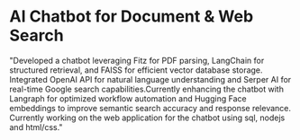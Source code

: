 <h1>AI Chatbot for Document & Web Search</h1>
<p>"Developed a chatbot leveraging Fitz for PDF parsing, LangChain for structured retrieval, and FAISS for efficient vector
database storage. Integrated OpenAI API for natural language understanding and Serper AI for real-time Google search capabilities.Currently enhancing the chatbot with Langraph for optimized workflow automation and Hugging Face embeddings to improve semantic search accuracy and response relevance. Currently working on the web application for the chatbot using sql, nodejs and html/css."</p>
